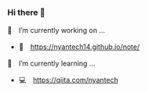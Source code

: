 ### Hi there 👋

🔭　I’m currently working on ...

- 📝　https://nyantech14.github.io/note/

🌱　I’m currently learning ...

- 💻　https://qiita.com/nyantech


<!--
**nyantech14/nyantech14** is a ✨ _special_ ✨ repository because its `README.md` (this file) appears on your GitHub profile.

Here are some ideas to get you started:

- 👯 I’m looking to collaborate on ...
- 🤔 I’m looking for help with ...
- 💬 Ask me about ...
- 📫 How to reach me: ...
- 😄 Pronouns: ...

⚡　Fun fact: ...

- 📔　https://note.com/nyantech

-->
